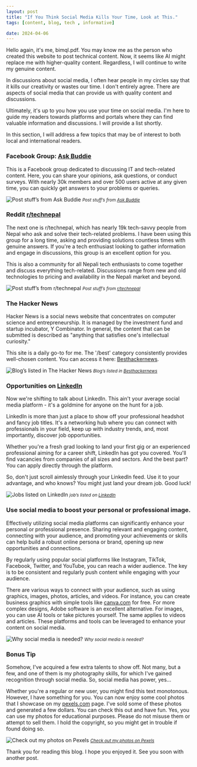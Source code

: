 ```yaml
---
layout: post
title: "If You Think Social Media Kills Your Time, Look at This."
tags: [content, blog, tech , informative]

date: 2024-04-06
---
```


Hello again, it's me, bimql.pdf. You may know me as the person who created this website to post technical content. Now, it seems like AI might replace me with higher-quality content. Regardless, I will continue to write my genuine content.

In discussions about social media, I often hear people in my circles say that it kills our creativity or wastes our time. I don't entirely agree. There are aspects of social media that can provide us with quality content and discussions.

Ultimately, it's up to you how you use your time on social media. I'm here to guide my readers towards platforms and portals where they can find valuable information and discussions. I will provide a list shortly.

In this section, I will address a few topics that may be of interest to both local and international readers.

### Facebook Group: [Ask Buddie](https://www.facebook.com/groups/askbuddie/)

This is a Facebook group dedicated to discussing IT and tech-related content. Here, you can share your opinions, ask questions, or conduct surveys. With nearly 30k members and over 500 users active at any given time, you can quickly get answers to your problems or queries.

![Post stuff’s from Ask Buddie](https://i.postimg.cc/sgDYtXmB/Slide-16-9-1.jpg)
<small><em>Post stuff’s from [Ask Buddie](https://www.facebook.com/groups/askbuddie/)</em></small>

### Reddit [r/technepal](https://www.reddit.com/r/technepal/)

The next one is r/technepal, which has nearly 19k tech-savvy people from Nepal who ask and solve their tech-related problems. I have been using this group for a long time, asking and providing solutions countless times with genuine answers. If you're a tech enthusiast looking to gather information and engage in discussions, this group is an excellent option for you.

This is also a community for all Nepali tech enthusiasts to come together and discuss everything tech-related. Discussions range from new and old technologies to pricing and availability in the Nepali market and beyond.

![Post stuff’s from r/technepal](https://i.postimg.cc/P53WhjVS/reddit.jpg)
<small><em>Post stuff’s from [r/technepal](https://www.reddit.com/r/technepal/)</em></small>


### The Hacker News

Hacker News is a social news website that concentrates on computer science and entrepreneurship. It is managed by the investment fund and startup incubator, Y Combinator. In general, the content that can be submitted is described as "anything that satisfies one's intellectual curiosity."

This site is a daily go-to for me. The '/best' category consistently provides well-chosen content. You can access it here: [Besthackernews](https://news.ycombinator.com/best).

![Blog’s listed in The Hacker News](https://i.postimg.cc/d0h8Vxzw/hacker-news.jpg)
<small><em>Blog’s listed in [Besthackernews](https://news.ycombinator.com/best)</em></small>


### Opportunities on [LinkedIn](https://www.linkedin.com/hp/)

Now we're shifting to talk about LinkedIn. This ain't your average social media platform - it's a goldmine for anyone on the hunt for a job.

LinkedIn is more than just a place to show off your professional headshot and fancy job titles. It's a networking hub where you can connect with professionals in your field, keep up with industry trends, and, most importantly, discover job opportunities.

Whether you're a fresh grad looking to land your first gig or an experienced professional aiming for a career shift, LinkedIn has got you covered. You'll find vacancies from companies of all sizes and sectors. And the best part? You can apply directly through the platform.

So, don't just scroll aimlessly through your LinkedIn feed. Use it to your advantage, and who knows? You might just land your dream job. Good luck!

![Jobs listed on LinkedIn](https://i.postimg.cc/4N1vLt6k/linkedin.jpg)
<small><em>job’s listed on [LinkedIn](https://www.linkedin.com/hp/)</em></small>



### Use social media to boost your personal or professional image.

Effectively utilizing social media platforms can significantly enhance your personal or professional presence. Sharing relevant and engaging content, connecting with your audience, and promoting your achievements or skills can help build a robust online persona or brand, opening up new opportunities and connections.

By regularly using popular social platforms like Instagram, TikTok, Facebook, Twitter, and YouTube, you can reach a wider audience. The key is to be consistent and regularly push content while engaging with your audience.

There are various ways to connect with your audience, such as using graphics, images, photos, articles, and videos. For instance, you can create business graphics with simple tools like [canva.com](http://canva.com/) for free. For more complex designs, Adobe software is an excellent alternative. For images, you can use AI tools or take pictures yourself. The same applies to videos and articles. These platforms and tools can be leveraged to enhance your content on social media.

![Why social media is needed?](https://i.postimg.cc/59LSzDjt/social-media.jpg)
<small><em>Why social media is needed?</em></small>

### Bonus Tip

Somehow, I've acquired a few extra talents to show off. Not many, but a few, and one of them is my photography skills, for which I've gained recognition through social media. So, social media has power, yes...

Whether you're a regular or new user, you might find this text monotonous. However, I have something for you. You can now enjoy some cool photos that I showcase on my [pexels.com](https://www.pexels.com/@bimal-chhetry-162267621/) page. I've sold some of these photos and generated a few dollars. You can check this out and have fun. Yes, you can use my photos for educational purposes. Please do not misuse them or attempt to sell them. I hold the copyright, so you might get in trouble if found doing so.

![Check out my photos on Pexels](https://i.postimg.cc/XqfK0Bt5/pexels.jpg)
<small><em>[Check out my photos on Pexels](https://www.pexels.com/@bimal-chhetry-162267621/)</em></small>

Thank you for reading this blog. I hope you enjoyed it. See you soon with another post.